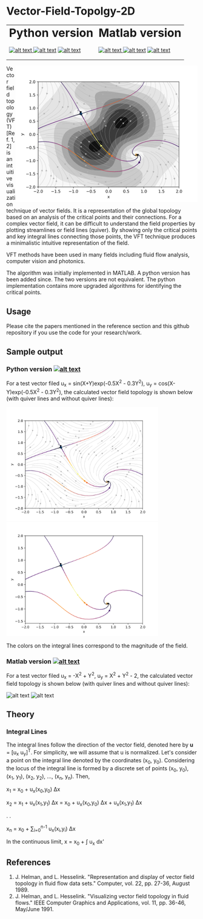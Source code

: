 # Vector-Field-Topolgy-2D

<table border="0">
 <tr>
    <td><b style="font-size:30px">Python version</b></td>
    <td><b style="font-size:30px">Matlab version</b></td>
 </tr>
 <tr>
    <td><p float="left">
<a href = "https://github.com/zaman13/Vector-Field-Topolgy-2D/tree/master/Codes"> <img src="https://img.shields.io/badge/Language-Python-blue" alt="alt text"> </a>
<a href = "https://github.com/zaman13/Vector-Field-Topolgy-2D/blob/master/LICENSE"> <img src="https://img.shields.io/github/license/zaman13/Poisson-solver-2D" alt="alt text"></a>
<a href = "https://github.com/zaman13/Vector-Field-Topolgy-2D/tree/master/Codes"> <img src="https://img.shields.io/badge/version-1.2-red" alt="alt text"> </a>
</p></td>
    <td><p float="left">
<a href = "https://github.com/zaman13/Vector-Field-Topolgy-2D/tree/master/Codes"> <img src="https://img.shields.io/badge/Language-Matlab-blue" alt="alt text"> </a>
<a href = "https://github.com/zaman13/Vector-Field-Topolgy-2D/blob/master/LICENSE"> <img src="https://img.shields.io/github/license/zaman13/Poisson-solver-2D" alt="alt text"></a>
<a href = "https://github.com/zaman13/Vector-Field-Topolgy-2D/tree/master/Codes"> <img src="https://img.shields.io/badge/version-1.6-red" alt="alt text"> </a>
</p></td>
 </tr>
</table>


<img align = "right" src="https://github.com/zaman13/Vector-Field-Topolgy-2D/blob/master/Sample%20output/Python%20output/out3.svg" alt="alt text" width="480">

Vector field topology (VFT) [Ref. 1, 2] is an intuitive visualization technique of vector fields. It is a representation of the global topology based on an analysis of the critical points and their connections. For a complex vector field, it can be difficult to understand the field properties by plotting streamlines or field lines (quiver). By showing only the critical points and key integral lines connecting those points, the VFT technique produces a minimalistic intuitive representation of the field.

VFT methods have been used in many fields including fluid flow analysis, computer vision and photonics.  

The algorithm was initially implemented in MATLAB. A python version has been added since. The two versions are not equivalent. The python implementation contains more upgraded algorithms for identifying the critical points. 

## Usage
Please cite the papers mentioned in the reference section and this github repository if you use the code for your research/work.




## Sample output
### Python version <a href = "https://github.com/zaman13/Vector-Field-Topolgy-2D/tree/master/Codes/Python%20codes/Version%201.0"> <img src="https://img.shields.io/badge/Language-Python-blue" alt="alt text"> </a>

For a test vector filed u<sub>x</sub> = sin(X+Y)exp(-0.5X<sup>2</sup> - 0.3Y<sup>2</sup>), u<sub>y</sub> = cos(X-Y)exp(-0.5X<sup>2</sup> - 0.3Y<sup>2</sup>), the calculated vector field topology is shown below (with quiver lines and without quiver lines):

<p float="left">
<img src="https://github.com/zaman13/Vector-Field-Topolgy-2D/blob/master/Sample%20output/Python%20output/out2.svg" alt="alt text" width="400">
<img src="https://github.com/zaman13/Vector-Field-Topolgy-2D/blob/master/Sample%20output/Python%20output/out1.svg" alt="alt text" width="400">
</p>




The colors on the integral lines correspond to the magnitude of the field.

### Matlab version <a href = "https://github.com/zaman13/Vector-Field-Topolgy-2D/tree/master/Codes/Matlab%20codes/Version%201.6"> <img src="https://img.shields.io/badge/Language-Matlab-blue" alt="alt text"> </a>

For a test vector filed u<sub>x</sub> = -X<sup>2</sup> + Y<sup>2</sup>, u<sub>y</sub> = X<sup>2</sup> + Y<sup>2</sup> - 2, the calculated vector field topology is shown below (with quiver lines and without quiver lines):

<p float="left">
<img src="https://github.com/zaman13/Vector-Field-Topolgy-2D/blob/master/Sample%20output/test_field_1.svg" alt="alt text" width="400">
<img src="https://github.com/zaman13/Vector-Field-Topolgy-2D/blob/master/Sample%20output/test_field_1_no_quiver.svg" alt="alt text" width="400">
</p>

## Theory

### Integral Lines

The integral lines follow the direction of the vector field, denoted here by <b>u</b> = [u<sub>x</sub> u<sub>y</sub>]<sup>T</sup>. For simplicity, we will assume that u is normalized. Let's consider a point on the integral line denoted by the coordinates (x<sub>0</sub>, y<sub>0</sub>). Considering the locus of the integral line is formed by a discrete set of points (x<sub>0</sub>, y<sub>0</sub>), (x<sub>1</sub>, y<sub>1</sub>), (x<sub>2</sub>, y<sub>2</sub>), ..., (x<sub>n</sub>, y<sub>n</sub>). Then,

x<sub>1</sub> = x<sub>0</sub> + u<sub>x</sub>(x<sub>0</sub>,y<sub>0</sub>) Δx

x<sub>2</sub> = x<sub>1</sub> + u<sub>x</sub>(x<sub>1</sub>,y<sub>1</sub>) Δx = x<sub>0</sub> + u<sub>x</sub>(x<sub>0</sub>,y<sub>0</sub>) Δx +  u<sub>x</sub>(x<sub>1</sub>,y<sub>1</sub>) Δx

.
.

x<sub>n</sub> = x<sub>0</sub> + &sum;<sub>i=0</sub><sup>n-1</sup> u<sub>x</sub>(x<sub>i</sub>,y<sub>i</sub>) Δx
<!-- <sub>x<sub>0</sub></sub><sup>x</sup> -->
In the continuous limit,
x = x<sub>0</sub> + ∫ u<sub>x</sub> dx'




## References
1. J. Helman, and L. Hesselink. "Representation and display of vector field topology in fluid flow data sets." Computer,  vol. 22, pp. 27-36, August 1989.
2. J. Helman, and L. Hesselink. "Visualizing vector field topology in fluid flows." IEEE Computer Graphics and Applications, vol. 11, pp. 36-46, May/June 1991.

